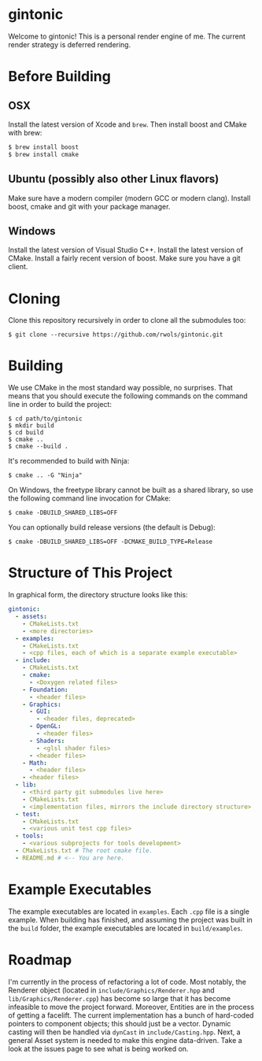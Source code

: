 # gintonic

Welcome to gintonic! This is a personal render engine of me. The current render
strategy is deferred rendering.

# Before Building

## OSX

Install the latest version of Xcode and `brew`. Then install boost and CMake 
with brew:
```bash
$ brew install boost
$ brew install cmake
```

## Ubuntu (possibly also other Linux flavors)

Make sure have a modern compiler (modern GCC or modern clang). Install boost,
cmake and git with your package manager.

## Windows

Install the latest version of Visual Studio C++. Install the latest version
of CMake. Install a fairly recent version of boost. Make sure you have a git
client.

# Cloning

Clone this repository recursively in order to clone all the submodules too:

    $ git clone --recursive https://github.com/rwols/gintonic.git

# Building

We use CMake in the most standard way possible, no surprises. That means that
you should execute the following commands on the command line in order to build
the project:

    $ cd path/to/gintonic
    $ mkdir build
    $ cd build
    $ cmake ..
    $ cmake --build .

It's recommended to build with Ninja:

    $ cmake .. -G "Ninja"

On Windows, the freetype library cannot be built as a shared library, so use
the following command line invocation for CMake:

    $ cmake -DBUILD_SHARED_LIBS=OFF

You can optionally build release versions (the default is Debug):

    $ cmake -DBUILD_SHARED_LIBS=OFF -DCMAKE_BUILD_TYPE=Release

# Structure of This Project

In graphical form, the directory structure looks like this:

```yaml
gintonic:
  - assets:
    - CMakeLists.txt
    - <more directories>
  - examples:
    - CMakeLists.txt
    - <cpp files, each of which is a separate example executable>
  - include:
    - CMakeLists.txt
    - cmake:
      - <Doxygen related files>
    - Foundation:
      - <header files>
    - Graphics:
      - GUI:
        - <header files, deprecated>
      - OpenGL:
        - <header files>
      - Shaders:
        - <glsl shader files>
      - <header files>
    - Math:
      - <header files>
    - <header files>
  - lib:
    - <third party git submodules live here>
    - CMakeLists.txt
    - <implementation files, mirrors the include directory structure>
  - test:
    - CMakeLists.txt
    - <various unit test cpp files>
  - tools:
    - <various subprojects for tools development>
  - CMakeLists.txt # The root cmake file.
  - README.md # <-- You are here.
```

# Example Executables

The example executables are located in `examples`. Each `.cpp` file is a single
example. When building has finished, and assuming the project was built in the
`build` folder, the example executables are located in `build/examples`.

# Roadmap

I'm currently in the process of refactoring a lot of code. Most notably, the
Renderer object (located in `include/Graphics/Renderer.hpp` and
`lib/Graphics/Renderer.cpp`) has become so large that it has become infeasible
to move the project forward. Moreover, Entities are in the process of getting a
facelift. The current implementation has a bunch of hard-coded pointers to
component objects; this should just be a vector. Dynamic casting will then be
handled via `dynCast` in `include/Casting.hpp`. Next, a general Asset system is
needed to make this engine data-driven. Take a look at the issues page to see
what is being worked on.

<!-- 
This is where assets live.

- Refactor Material to NOT derive from Asset.
- Refactor ShaderProgram to derive from Asset.
- Refactor Mesh to derive from Asset.
- Refactor Light to derive from Asset.
- Refactor Boost.Filesystem away (and use a fileystem library on github).
- Refactor Boost.Serialization away (use cereal instead).
- Think about embedding Python or ChaiScript. Which one? Both? Others?
- Create a Transform class, derived from Component.
- Get ImGui to work nicely with the Renderer.
- Refactor the Renderer god-class.
- Supply a "main loop" from the library?
- Implement an #include statement for GLSL.
- Normalize #include paths in all headers.
- Write a "shader editor". -->

<!-- \f$\newcommand{\AffMat}{\mathop{\rm AffMat}\nolimits}\f$
\f$\newcommand{\GL}{\mathop{\rm GL}\nolimits}\f$
\f$\newcommand{\Mat}{\mathop{\rm Mat}\nolimits}\f$
\f$\newcommand{\intercal}{T}\f$
\f$\newcommand{\SO}{\mathop{\rm SO}\nolimits}\f$
\f$\newcommand{\OrthogonalGroup}{\mathop{\rm O}\nolimits}\f$

# <a name="introduction"></a>Introduction

Gintonic is the name of an engine framework written in C++ using OpenGL.
The project is ongoing.

# <a name="dependencies"></a>Dependencies

Gintonic depends on the following software:

* CMake, For building
* Boost libraries, Cross-platform filesystem, serialization, iostreams, etc.
* Freetype, For rendering fonts
* libjpeg, If on OSX/Linux, for texture loading
* libpng, If on OSX/Linux, for texture loading
* SDL2, For a cross-platform windowing system
* FBX SDK, For importing meshes, materials, light, etc.

## <a name="installing-windows-dependencies"></a>Installing Windows Dependencies

You do not have to install libjpeg and libpng. Loading images into memory can 
be done with the WIC API of Windows. There is no universal way to install
dependencies on Windows, so it can be a bit of a pain to do this. CMake has an
installer, so no problem there. I recommend downloading the precompiled 
binaries of SDL2. The website of the Freetype project has some links to
websites which provide precompiled binaries. I suggest making a separate
folder for each dependency in your top-level directory. For instance,
C:\\Freetype, C:\\SDL2, and so forth. The FBX SDK has an installer, so that's
nice too. The FBX SDK will be installed in %programfiles%\\Autodesk\\FBX. Once
the dependencies are installed, you need to setup some environment variables.
The top-level CMakeLists.txt file expects the following environment variables
to be defined.

* BOOST_ROOT: Location of Boost (e.g. C:\\Boost)
* SDL2: Location of the SDL2 directory (e.g. C:\\SDL2)
* FREETYPE_DIR: Location of the Freetype library (e.g. C:\\Freetype)

In addition, if for some reason CMake cannot find the FBX SDK, you can set an
environment variable called FBX_ROOT to point to the root FBX folder.

## <a name="installing-osx-dependencies"></a>Installing OSX Dependencies

The best way to install the dependencies is via Homebrew. Go to http://brew.sh
and read the instructions on how to install Homebrew. Once installed, you can
type

	brew install cmake boost freetype libjpeg libpng sdl2

In a terminal to install all the dependencies except for the FBX SDK. The FBX
SDK needs to be installed manually (with an install wizard). As of this
writing, the most recent FBX SDK is version 2016.1. This can be downloaded
from

http://download.autodesk.com/us/fbx/20161/fbx20161_fbxsdk_clang_mac.pkg.tgz

You may need to edit some variables in the top-level CMakeLists.txt file
of the Gintonic project to get everything to work.

## <a name="installing-linux-dependencies"></a>Installing Linux Dependencies

In the top-level directory there's a file called `bootstrap-linux.sh`.
Run that file to install all dependencies.

# <a name="the-structure-of-the-engine"></a>The Structure of the Engine

My suggestion is to explore the code in the examples directory to get a feel
for how the various classes interact with eachother. Basically, there's a huge
singleton class in renderer.hpp that takes care of rendering. There are
vectors, matrices and quaternion classes in math.hpp.

Rendering geometry is done with the mesh class in mesh.hpp. However if you 
need simple geometric shapes you could look into basic_shapes.hpp. When 
rendering a mesh, you need to bind a material so that the correct shader gets
activated. This interplay is in the files materials.hpp and shaders.hpp. Every
class in shaders.hpp derives from the gintonic::opengl::shader class and adds
some extra methods that correspond to uniform variables in the corresponding
shader with the same name (as the class). Each material in materials.hpp
(again with the same naming scheme) then references its corresponding shader
class and sets up the uniform variables in the shader given its own data
members. Each new shader class needs to be known to the giant singleton class
in renderer.hpp (called gintonic::renderer). Currently, I just give it a new
static method that fetches the new shader class (and add a new static pointer
to the new class). This works for now, but could probably benefit from a more
generic approach.

I wrote the classes in math.hpp a very long time ago. I believe they could use
a rewrite using SSE intrinsics. The vector and matrix class being templated
is pointless.

The classes in lights.hpp represent a light in space. Currently, I have
implemented a directional light and a point light. Just as with materials,
each light has a corresponding shader class and a corresponding shader.

# <a name="the-math-in-gintonic"></a>The Math in Gintonic

We work over the field \f$\mathbb{R}\f$. The set \f$\mathbb{P}^n\f$ denotes \f$n\f$-dimensional projective space. The set \f$\mathbb{R}^n\f$ denotes the usual \f$n\f$-dimensional vector space. The set \f$\mathbb{A}^n\f$ denotes \f$n\f$-dimensional affine space. The vector dot product is denoted by \f$a \cdot b := \sum_{i=1}^n a_i b_i\f$ and in the three dimensional case the vector cross product is denoted by \f$a \times b\f$.

All types in `gintonic` live in the namespace `gintonic`. The code examples omit this namespace for brevity. Just assume we have

~~~~~~~~~~~~~~~{.cpp}
#include "gintonic.hpp"
using namespace gintonic;
~~~~~~~~~~~~~~~

at the top of every file.

# <a name="vector-spaces-and-projective-spaces"></a>Vector Spaces and Projective Spaces

**Definition**. For any two vectors \f$a,b \in \mathbb{R}^n\f$, the angle \f$\theta\f$ between \f$a\f$ and \f$b\f$ is defined by the equation \f$a \cdot b = |a| \cdot |b| \cdot \cos \theta\f$

Note in particular that if \f$a\f$ and \f$b\f$ are of unit length, then \f$a \cdot b = \cos \theta\f$. Thus to find the angle between arbitrary vectors in `gintonic` you can do

~~~~~~~~~~~~~~~{.cpp}
vec3f a = ...
vec3f b = ...
float angle = std::acos(dot(a,b) / (a.length() * b.length());
~~~~~~~~~~~~~~~

Taking the inverse cosine `std::acos` is quite slow (relatively speaking), so try to avoid it. In fact, usually you only really need the \f$\cos \theta\f$ term, and in the case of vectors of unit length that is then equal to `dot(a,b)`, which is really fast.

**Lemma**. Let \f$a,b \in \mathbb{R}^n\f$, with \f$b \neq 0\f$. The orthogonal projection of \f$a\f$ onto \f$b\f$ is given by \f$\frac{a\cdot b}{b \cdot b}b\f$.

*Proof*. If \f$a\f$ is orthogonally projected onto \f$b\f$, then that projected vector must be a multiple of \f$b\f$, i.e. it is of the form \f$\lambda b\f$ for some \f$\lambda \in \mathbb{R}\f$. Then the vector \f$a - \lambda b\f$ is orthogonal to \f$b\f$. That is, we have \f$(a - \lambda b) \cdot b = 0\f$. Solving for \f$\lambda\f$ gives the result. ∎

We denote the projection of \f$a\f$ onto \f$b\f$ by \f$a_{\|}\f$. It should be clear from the context onto which vector we project. We denote by \f$a_{\perp}\f$ the vector \f$a - a_{\|}\f$. We call \f$a_{\perp}\f$ the *rejection*. We say that we *reject* \f$a\f$ off \f$b\f$. From the above proof we see that \f$a_{\|} \cdot a_{\perp} = 0\f$ and \f$a = a_{\|} + a_{\perp}\f$. Note also in particular that if \f$a\f$ and \f$b\f$ are orthogonal, then \f$a_{\|} = 0\f$ and \f$a_{\perp} = a\f$.

`gintonic` has support for vector projections and rejections. The vector \f$b\f$, where \f$a\f$ will be projected on and rejected off, must be of unit length. The functions do not check if this is the case so you must do so yourself. Here's a code sample. Note that in the sample the vector \f$b\f$ is of unit length, so we do not have to normalize it.

~~~~~~~~~~~~~~~{.cpp}
vec3f a(1.0f, 2.0f, 3.0f);
vec3f b(0.0f, 1.0f, 0.0f); // The Y-axis.
vec3f c = project(a,b); // Will be {0,2,0}
vec3f d = reject(a,b); // Will be {1,0,3}
~~~~~~~~~~~~~~~

**Definition**. An element \f$P = (P_x : P_y : P_z : P_w) \in \mathbb{P}^3\f$ is called a *point* if \f$P_w \neq 0\f$. It is called a *direction* if \f$P_w = 0\f$.

This definition makes \f$\mathbb{P}^3\f$ into a disjoint union of its set of points and its set of directions.

**Definition**. Given two distinct points \f$P,Q \in \mathbb{P}^3\f$, the *direction from* \f$P\f$ *to* \f$Q\f$} is given by
\f[ \left( \frac{Q_x}{Q_w} - \frac{P_x}{P_w} :  \frac{Q_y}{Q_w} - \frac{P_y}{P_w} :  \frac{Q_z}{Q_w} - \frac{P_z}{P_w} : 0 \right). \f]
The notation is \f$Q-P\f$.

So this defines a map \f$\{P : P_w \neq 0\}^2 \to \{P : P_w = 0\}\f$ given by \f$(P,Q) \mapsto Q-P\f$. I do not know what properties this map has.

To be formal, in Gintonic we work in three-dimensional projective space \f$\mathbb{P}^3\f$. This is because OpenGL works in three-dimensional projective space. However, in practise points have their fourth coordinate set to \f$1\f$ and directions have their fourth coordinate set to \f$0\f$.

**Definition**. If \f$A\f$ is any invertible matrix, we call \f$A\f$ *orientation-preserving* if \f$\det A > 0\f$. We call \f$A\f$ *orientation-reversing* if \f$\det A < 0\f$.

We call the standard unit basis \f$ \{e_1, e_2, e_3\} \f$ of \f$\mathbb{R}^3\f$ right-handed. Any base change matrix with a negative determinant changes this right-handed orientation into a left-handed orientation.

# <a name="affine-transformations"></a>Affine Transformations

## <a name="affine-matrices">Affine Matrices

**Definition**. An *affine matrix* \f$A\f$ is a \f$4 \times 4\f$ matrix of the form
\f[ A = \begin{bmatrix}
	R_{11} & R_{12} & R_{13} & t_{x} \\
	R_{21} & R_{22} & R_{23} & t_{y} \\
	R_{31} & R_{32} & R_{33} & t_{z} \\
	0      &      0 &      0 & 1 \end{bmatrix} = \begin{bmatrix} R & t \\ 0 & 1 \end{bmatrix}, \f]
where \f$R\f$ is an invertible \f$3 \times 3\f$ matrix and \f$t \in \mathbb{R}^3\f$. We denote the set of affine matrices by \f$\AffMat_3\f$.

Note that \f$\AffMat_3 \subset \Mat_4\f$. There's a natural inclusion
\f[ \GL_3 \to \AffMat_3 , \qquad R \mapsto \begin{bmatrix} R & 0 \\ 0 & 1 \end{bmatrix}. \f]

**Lemma.** For a given affine matrix \f$A = \begin{bmatrix} R & t \\ 0 & 1 \end{bmatrix}\f$, the inverse \f$A^{-1}\f$ is given by
\f[ A^{-1} = \begin{bmatrix} R^{-1} & -R^{-1}t \\ 0 & 1 \end{bmatrix} \f]

*Proof.* Straightforward computation. ∎

**Lemma.** The product of two affine matrices is an affine matrix. The identity matrix is an affine matrix. Every affine matrix has an inverse. So \f$\AffMat_3\f$ is a non-abelian group under multiplication.

*Proof.* Straightforward computation. ∎

This also shows that
\f[ \GL_3 \subset \AffMat_3 \subset \GL_4 \subset \Mat_4 \f]
and note that all inclusions are strict. So affine matrices live between invertible \f$3 \times 3\f$ matrices and invertible \f$4 \times 4\f$ matrices. Affine matrices act on \f$\mathbb{P}^3\f$, as follows. For a given \f$P \in \mathbb{P}^3\f$ and \f$A \in \AffMat_3\f$ we simply have

\f[ \begin{align*}
A \cdot P &= \begin{bmatrix}
	R_{11} & R_{12} & R_{13} & t_{x} \\
	R_{21} & R_{22} & R_{23} & t_{y} \\
	R_{31} & R_{32} & R_{33} & t_{z} \\
	0      &      0 &      0 & 1 \end{bmatrix} \cdot \begin{bmatrix} P_x \\ P_y \\ P_z \\ P_w \end{bmatrix} \\
	&= \begin{bmatrix}
	R_{11} P_x + R_{12} P_y + R_{13} P_z + t_x P_w \\
	R_{21} P_x + R_{22} P_y + R_{23} P_z + t_x P_w \\
	R_{31} P_x + R_{32} P_y + R_{33} P_z + t_x P_w \\
	P_w
	\end{bmatrix} \in \mathbb{P}^3.
\end{align*} \f]

If \f$P\f$ is a point, we can set \f$P_w = 1\f$ and see that \f$A \cdot P\f$ first applies the matrix \f$R\f$ to \f$(P_x, P_y, P_z)\f$ and then adds a translation \f$t\f$ at the end. If \f$P\f$ is a direction, we see that the translation \f$t\f$ has no effect at all. Furthermore observe that points get mapped to points and directions get mapped to directions.

## <a name="scalings"></a>Scalings

We need to be able to move objects around in \f$\mathbb{P}^3\f$. Do to that, we can use affine matrices. There are three types of affine matrices prevalent in Gintonic. They are scale matrices, translation matrices and rotation matrices.

For a given vector \f$s = (s_x,s_y,s_z)\f$ with \f$s_x,s_y,s_z \neq 0\f$, an afine scaling matrix is a matrix of the form
\f[ \begin{bmatrix} s_x & 0 & 0 & 0 \\ 0 & s_y & 0 & 0 \\ 0 & 0 & s_z & 0 \\ 0 & 0 & 0 & 1 \end{bmatrix}. \f]
Points and directions simply get scaled by this matrix. There's not much else to say. `gintonic` has support for constructing an affine matrix with a given scaling. This is accomplished as follows.

	float sx = 1.0f;
	float sy = 2.0f;
	float sz = 0.5f;
	mat4f scalematrix(sx, sy, sz);

Note that you don't supply the scaling as a `vec3f`.

## <a name="translations"></a>Translations

For a given vector \f$t = (t_x, t_y, t_z)\f$, an affine translation matrix is a matrix of the form
\f[ \begin{bmatrix} 1 & 0 & 0 & t_x \\ 0 & 1 & 0 & t_y \\ 0 & 0 & 1 & t_z \\ 0 & 0 & 0 & 1 \end{bmatrix}. \f]
For a point \f$P = (P_x : P_y : P_z : 1) \in \mathbb{P}^3\f$, we see that application of this matrix to \f$P\f$ gives \f$(P_x + t_x : P_y + t_y : P_z + t_z : 1)\f$. For a direction \f$D = (D_x : D_y : D_z : 0) \in \mathbb{P}^3\f$, we see that application of this matrix to \f$D\f$ gives us \f$D\f$ again.

Care must be taken when multiplying scaling and translation matrices. For example,
\f[ \begin{bmatrix} s_x & 0 & 0 & 0 \\ 0 & s_y & 0 & 0 \\ 0 & 0 & s_z & 0 \\ 0 & 0 & 0 & 1 \end{bmatrix} \cdot \begin{bmatrix} 1 & 0 & 0 & t_x \\ 0 & 1 & 0 & t_y \\ 0 & 0 & 1 & t_z \\ 0 & 0 & 0 & 1 \end{bmatrix} = \begin{bmatrix} s_x & 0 & 0 & s_xt_x \\ 0 & s_y & 0 & s_yt_y \\ 0 & 0 & s_z & s_zt_z \\ 0 & 0 & 0 & 1 \end{bmatrix}, \f]
\f[ \begin{bmatrix} 1 & 0 & 0 & t_x \\ 0 & 1 & 0 & t_y \\ 0 & 0 & 1 & t_z \\ 0 & 0 & 0 & 1 \end{bmatrix} \cdot \begin{bmatrix} s_x & 0 & 0 & 0 \\ 0 & s_y & 0 & 0 \\ 0 & 0 & s_z & 0 \\ 0 & 0 & 0 & 1 \end{bmatrix} = \begin{bmatrix} s_x & 0 & 0 & t_x \\ 0 & s_y & 0 & t_y \\ 0 & 0 & s_z & t_z \\ 0 & 0 & 0 & 1 \end{bmatrix}. \f]
The general rule of thumb is to *first apply your scaling, then apply your translation}. Otherwise your intended translation gets scaled along with the scaling.

`gintonic` has support for constructing a matrix with a given translation. This is accomplished as follows.

~~~~~~~~~~~~~~~{.cpp}
vec3f translation(20.0f, 1000.0f, -10.0f);
mat4f transmatrix(translation);
~~~~~~~~~~~~~~~

Note that, in constrast with the construction of a scaling matrix, you need to supply the translation as a `vec3f`.

## <a name="rotations"></a>Rotations

We will now discuss rotation matrices. This is a big topic.

**Definition**. An orthogonal matrix is a matrix \f$Q\f$ such that \f$Q^\intercal Q = Q Q^\intercal = I\f$. The subgroup of all orthogonal matrices is denoted by \f$\OrthogonalGroup_n \subset \GL_n\f$.

Note that \f$Q^{-1} = Q^\intercal\f$.

**Definition**. A rotation matrix is an element of the kernel of the homomorphism \f$\det : \OrthogonalGroup_n \to \mathbb{R}^*\f$. The kernel is denoted by \f$\SO_n\f$.

Sometimes, matrices for which \f$R^\intercal = R^{-1}\f$ but such that \f$\det R = -1\f$ are called impure rotations. In our case, we only really care about the case \f$n=3\f$. Let us define three fundamental rotation matrices.

**Definition**. Let \f$\alpha \in \mathbb{R}\f$. The counterclockwise rotation of \f$\alpha\f$ radians around the \f$x\f$-axis is given by the matrix
\f[ R_x(\alpha) := \begin{bmatrix} 1 & 0 & 0 \\ 0 & \cos \alpha & -\sin \alpha \\ 0 & \sin \alpha & \cos \alpha \end{bmatrix}. \f]
The counterclockwise rotation of \f$\alpha\f$ radians around the \f$y\f$-axis is given by the matrix
\f[ R_y(\alpha) := \begin{bmatrix} \cos \alpha & 0 & -\sin \alpha \\ 0 & 1 & 0 \\ \sin \alpha & 0 & \cos \alpha \end{bmatrix}. \f]
The counterclockwise rotation of \f$\alpha\f$ radians around the \f$z\f$-axis is given by the matrix
\f[ R_y(\alpha) := \begin{bmatrix} \cos \alpha & -\sin \alpha & 0 \\ \sin \alpha & \cos \alpha & 0 \\ 0 & 0 & 1 \end{bmatrix}. \f]

**Lemma.** For any \f$\alpha \in \mathbb{R}\f$ we have \f$R_x(\alpha), R_y(\alpha), R_z(\alpha) \in \SO_3\f$.

*Proof.* Use that \f$\sin^2 \alpha + \cos^2 \alpha = 1\f$, and that \f$\cos(\alpha) = \cos(-\alpha)\f$, and \f$\sin(-\alpha) = -\sin(\alpha)\f$. ∎

Rotations in \f$3\f$-dimensional space have a peculiar property that is not seen in \f$2\f$ dimensions. This was first observed by Euler in 1776.

**Theorem A.** If \f$R \in \SO_3\f$, then \f$R\f$ has an eigenvalue of \f$1\f$.

Before we begin the proof, let us consider what this means and why this is special. If \f$R\f$ has an eigenvalue of \f$1\f$ then that means that there exists a non-zero vector \f$v\f$ such that \f$Rv = v\f$. So this vector is unaffected by the rotation \f$R\f$. Such a vector is what we call the *axis of rotation}. The theorem ensures us that every rotation has such an axis of rotation. In contrast, in \f$2\f$-dimensional space every rotation matrix is of the form
\f[ \begin{bmatrix} \cos \alpha & -\sin \alpha \\ \sin \alpha & \cos \alpha \end{bmatrix} \f]
and it is straightforward to see that the eigenvalues are \f$e^{\pm i\alpha} \in \mathbb{C}\f$ for \f$\alpha \in [0, 2 \pi)\f$, so not even real. We see that our standard rotations \f$R_x(\alpha), R_y(\alpha), R_z(\alpha)\f$ indeed have an eigenvalue of \f$1\f$.

*Proof of Theorem A.* The eigenvalues \f$\{\lambda\}\f$ of \f$R\f$ are defined by the equation \f$\det(R - \lambda I) = 0\f$. So it suffices to show that \f$\det(R-I) = 0\f$. Since \f$\det\f$ is a homomorphism we see that \f$\det(-R) = -\det(R)\f$ and \f$\det(R^{-1}) = 1/\det(R) = 1\f$. Furthermore recall that \f$\det(M^\intercal) = \det(M)\f$ for any matrix \f$M\f$. We find
\f[ \det(R-I) = \det\left((R-I)^\intercal\right) = \det \left(R^\intercal - I\right). \f]
Now we use that \f$R\f$ is a rotation, i.e. \f$R^\intercal = R^{-1}\f$. So,
\f[ \det \left(R^\intercal - I\right) = \det \left( R^{-1} - R^{-1}R \right) = \det \left( R^{-1} \right) \det \left(I-R\right) = -\det(R-I). \f]
Hence \f$\det(R-I) = -\det(R-I)\f$, so \f$\det(R-I) = 0\f$. ∎

## <a name="the-angle-axis-rotation"></a>The Axis-Angle Rotation

Now given a non-zero vector \f$u\f$, can we find a rotation matrix \f$R \in \SO_3\f$ that has this vector \f$u\f$ as the axis of rotation? If \f$u\f$ is not of unit length, then dividing \f$u\f$ by its length will not change the resulting rotation matrix \f$R\f$. So we assume that \f$u\f$ is of unit length. Choose an angle \f$\theta\f$ and suppose we want to rotate the vector \f$a\f$ around the axis \f$u\f$ counterclockwise by \f$\theta\f$ radians. Recall that we can project \f$a\f$ onto \f$u\f$ to get a vector \f$a_{\|}\f$. Furthermore we can reject \f$a\f$ off \f$u\f$ to get \f$a_{\perp}\f$. Hence \f$a = a_{\|} + a_{\perp}\f$ and \f$a_{\|} \cdot a_{\perp} = 0\f$. Let \f$w := u \times a\f$. Observe that
\f[ w = u \times a = u \times \left(a_{\|} + a_{\perp}\right) = u \times a_{\|} + u \times a_{\perp} = u \times a_{\perp}. \f]
The last equality is because \f$a_{\|}\f$ is a multiple of \f$u\f$. The key insight is that right now, \f$w\f$ can be seen as \f$a_{\perp}\f$ rotated around \f$u\f$ by \f$90\f$ degrees. In the plane defined by \f$u\f$ as normal vector (which contains \f$a_{\perp}\f$), we can rotate \f$a_{\perp}\f$ by \f$\theta\f$ radians by the equation \f$a_{\perp} \cos \theta + w \sin \theta\f$. Denote by \f$b\f$ the rotated vector \f$a\f$ around the axis \f$u\f$ by \f$\theta\f$ radians. Project and reject \f$b\f$ onto \f$u\f$, i.e. let \f$b = b_{\|} + b_{\perp}\f$. Observe that \f$b_{\perp} = a_{\perp} \cos \theta + w \sin \theta\f$. Since \f$b_{\|}\f$ is a multiple of \f$u\f$, it is unaffected by the rotation. Hence \f$b_{\|} = a_{\|}\f$. Hence we find
\f[ b = a_{\|} + a_{\perp} \cos \theta + (u \times a_{\perp}) \sin \theta. \f]
Substitution of the formulas for \f$a_{\|}\f$ and \f$a_{\perp}\f$ gives
\f[ b = a \cos \theta + (u \times a) \sin \theta + u \cdot (u \cdot a) \cdot (1- \cos \theta). \f]
If \f$u = (u_1,u_2,u_3)\f$, Define a matrix \f$U\f$ by
\f[ U := \begin{bmatrix} 0 & -u_3 & u_2 \\ u_3 & 0 & -u_1 \\ -u_2 & u_1 & 0 \end{bmatrix}. \f]
One can show that \f$Uv = u \times v\f$ for any \f$v \in \mathbb{R}^3\f$. That is, \f$U\f$ is the matrix representation of the linear map \f$u \times \cdot : \mathbb{R}^3 \to \mathbb{R}^3\f$. The last equation for \f$b\f$ then becomes
\f[ \begin{align*} 
b &= a \cos \theta + Ua \sin \theta + u \cdot (u \cdot a) \cdot (1- \cos \theta) \\
&= a - a + a\cos \theta + Ua \sin \theta + u \cdot (u \cdot a) \cdot (1- \cos \theta) \\
&= a - a(1 - \cos \theta) + Ua \sin \theta + u \cdot (u \cdot a) \cdot (1- \cos \theta) \\
&= a  + Ua \sin \theta +\left(u(u \cdot a) - a\right) (1- \cos \theta).
\end{align*} \f]
Recall the vector triple product:
\f[ x \times (y \times z) = y(x \cdot z) - z(x \cdot y), \qquad x,y,z \in \mathbb{R}^3. \f]
Setting \f$x=y=u\f$ and \f$z=a\f$, we get \f$u \times (u \times a) = u(u \cdot a) - a(u \cdot u)\f$. Since \f$u\f$ is of unit length, \f$u \cdot u = 1\f$. Hence \f$u \times (u \times a) = u(u\cdot a) - a\f$, or in other words \f$U^2 a = u(u\cdot a) - a\f$. Substitution into the last equation gives us
\f[ b = a + Ua \sin \theta + U^2 a (1- \cos \theta). \f]
Hence,
\f[ b = R \cdot a, \qquad R = I + U \sin \theta + U^2 (1-\cos \theta). \f]
It can be shown that \f$R\f$ is indeed a rotation matrix, i.e. that \f$R^\intercal = R^{-1}\f$ and \f$\det R = 1\f$.

The classes `gintonic`:mat3f` and `gintonic`:mat4f` have constructors that take a unit axis and an angle, and construct exactly the above matrix from this information. The supplied axis is not checked for unit length, you must do so yourself. Here's an example on how to initialize a matrix with a given axis and angle.

~~~~~~~~~~~~~~~{.cpp}
// Define the rotation axis.
// Don't forget to make it unit length!
vec3f axis = vec3f(1.0f, 2.0f, 3.0f).normalize();

// Define the rotation angle.
float angle = 3.1415f;

mat3f rot3(axis, angle);

mat4f rot4(axis, angle);
~~~~~~~~~~~~~~~

## <a name="the-look-at-rotation"></a>The ``Look At'' Rotation

In OpenGL by default, the \f$x\f$-axis is to the right, the \f$y\f$-axis goes up, and the \f$z\f$-axis comes towards you. That means that by default, the viewer looks down the negative \f$z\f$-axis. By convention, we say that \f$[0,0,-1]\f$ is the default *forward direction}.

It is extremely benificial to have another sort of rotation constructor for matrices. We answer the following question: Given two points \f$e,s \in \mathbb{R}^3\f$ can we construct an affine matrix \f$A\f$ that is centered at \f$e\f$ and looks at \f$s\f$? The letter \f$e\f$ is for *eye* and the letter \f$s\f$ is for *subject*. By default the eye looks down the negative \f$z\f$-axis. The direction from \f$e\f$ to \f$s\f$ is given by \f$s-e\f$. Let \f$f := (s-e) / \|s-e\|\f$. Then \f$f\f$ is a unit length direction vector pointing from \f$e\f$ to \f$s\f$. We want a rotation matrix that rotates the default forward vector \f$[0,0,-1]\f$ to the vector \f$f\f$.

Now we run into a problem, since there is more than one rotation matrix that does the job. That is, once we have oriented the vector \f$[0,0,-1]\f$ to point to \f$f\f$, there's ambiguity on what is the ``up'' direction. For this reason we also require an up direction. Let us denote this vector by \f$u\f$. Usually, \f$u\f$ is taken to be \f$[0,1,0]\f$. We will assume that \f$u\f$ is of unit length. Then a vector orthogonal to both \f$f\f$ and \f$u\f$ is given by \f$r := f \times u\f$. Let \f$u' := r \times f\f$. Then the matrix
\f[ R = [r , u' , -f] \f]
is an orthogonal matrix, since \f$r\f$, \f$u'\f$ and \f$f\f$ are orthogonal to each other. If we apply the default forward vector \f$[0,0,-1]\f$ to \f$R\f$, we get \f$R \cdot [0,0,-1]^\intercal = f\f$, as desired. The default right vector \f$[1,0,0]\f$ gets mapped to \f$R \cdot [1,0,0]^\intercal = r\f$ and the default up vector \f$[0,1,0]\f$ gets mapped to \f$R \cdot [0,1,0]^\intercal = u'\f$.

*Remark.* The matrix \f$R\f$ is an impure rotation (\f$\det R = -1\f$). I do not know why we cannot use a pure rotation. It is probably because OpenGL chose \f$[0,0,-1]\f$ as the default forward vector instead of \f$[0,0,1]\f$.

The matrix \f$R\f$ transforms the standard basis \f$\{e_1, e_2, -e_3\}\f$ to the basis \f$\{r,u',f\}\f$. We want to go the other way: We need to orient our objects so that OpenGL can munch the vertices in its standard unit cube defined by \f$\{e_1, e_2, -e_3\}\f$. That matrix is simply given by \f$R^{-1}\f$. Since \f$R\f$ is orthogonal we have \f$R^{-1} = R^\intercal\f$.

Now let
\f[ A := \begin{bmatrix} R & -e \\ 0 & 1 \end{bmatrix} \in \AffMat_3. \f]
This matrix changes the basis \f$\{e_1, e_2, -e_3\}\f$ into the basis \f$\{r,u',f\}\f$ and adds a translation of \f$-e\f$. That is, if we are positioned at \f$e\f$ then we will be positioned at \f$0\f$ after applying this matrix (which is what we need for OpenGL). As before, we need the inverse of this affine matrix so that we transform the basis \f$\{r,u',f\}\f$ into the basis \f$\{e_1,e_2,-e_3\}\f$. So our final matrix is
\f[ \label{eq:lookatmatrix} A^{-1} = \begin{bmatrix} R^\intercal & -R^\intercal e \\ 0 & 1 \end{bmatrix} 
= \begin{bmatrix}
r_x & r_y & r_z & - r \cdot e \\
u'_x & u'_y & u'_z & - u' \cdot e \\
-f_x & -f_y & -f_z & f \cdot e \\
0 & 0 & 0 & 1
\end{bmatrix}. \f]
`gintonic` supplies a `mat4f` constructor that takes an eye position, a subject position and and up direction. It will construct exactly the matrix above. Here's a code sample.

~~~~~~~~~~~~~~~{.cpp}
vec3f eye_location(10.0f, 20.0f, -40.0f);
vec3f subject_location(4.0f, 3.0f, -5.0f);
vec3f up_dir(0.0f, 1.0f, 0.0f); // almost always the Y-axis.
mat4f lookat(eye_location, subject_location, up_dir);
~~~~~~~~~~~~~~~

There are some problems with this approach. Consider when \f$u\f$ is very close to \f$f\f$. For example, the user could supply the up direction as \f$[0,1,0]\f$, the eye location \f$e\f$ could be at \f$[0,0,0]\f$ and the object that we want to look at is located at \f$s = [0,100,0]\f$. Then \f$f = (s-e) / \|s-e\| = [0,1,0] = u\f$. Then \f$r = f \times u = u \times u = 0\f$. Then the algorithm continues with \f$u' = r \times f = 0 \times f = 0\f$. Thus the matrix will become
\f[ \begin{bmatrix}
0 & 0 & 0 & 0 \\
0 & 0 & 0 & 0 \\
0 & -1& 0 & e_y \\
0 & 0 & 0 & 1
\end{bmatrix} \not\in \AffMat_3. \f]
Therefore some care must be taken at singular points (i.e. when \f$\pm f = u\f$). The solution that solves this problem is to use quaternions.

## <a name="quaternions"></a>Quaternions

**Definition**. The set \f$\mathbb{H} := \{w + xi + yj + zk : w,x,y,z \in \mathbb{R}\}\f$ together with the algebraic relations \f$i^2 = j^2 = k^2 = ijk = -1\f$ is called the set of quaternions.

It can be shown that \f$ij = k\f$, \f$jk = i\f$, \f$ki = j\f$, \f$ji = -k\f$, \f$kj = -i\f$ and \f$ik = -j\f$. It can also be shown that \f$\mathbb{H}\f$ is a division ring. The multiplication of two quaternions is rather verbose, so we won't spell it out here. `gintonic` has support for quaternions:

~~~~~~~~~~~~~~~{.cpp}
quatf q(1.0f, 0.0f, 1.0f, 0.0f); // q = 1 + j
quatf r(1.0f, 1.0f, 0.0f, 1.0f); // r = 1 + i + k
quatf s = q * r;
~~~~~~~~~~~~~~~

**Definition**. If \f$q = w+xi+yj+zk \in \mathbb{H}\f$, then the *conjugate* of \f$q\f$ is defined as \f$\overline{q} := w - xi -yj - zk\f$.


**Definition**. If \f$q = w+xi+yj+zk \in \mathbb{H}\f$, we define the *norm* of \f$q\f$ as \f$|q| := \sqrt{q \cdot \overline{q}}\f$.

It can be shown that \f$|\cdot|\f$ is indeed a norm.

**Definition**. We define the set of unit quaternions as \f$\mathbb{V} := \{q \in \mathbb{H} : |q| = 1\}\f$.


**Lemma.** If \f$q \in \mathbb{V}\f$, then \f$q^{-1} = \overline{q}\f$.

*Proof.* Write \f$q = w + xi + yj + zk\f$. Then we have \f$\overline{q} \cdot q = q \cdot \overline{q} = w^2 + x^2 + y^2 + z^2 = |q|^2 = 1\f$. ∎

So what's the deal with these quaternions? Let us make them act on vectors. First, let us say that a quaternion which has a \f$w\f$-component of \f$0\f$ is called a *pure quaternion*. Denote this set by \f$\mathbb{H}_P\f$ (so, \f$\mathbb{H}_P = \mathbb{H} \setminus \mathbb{R} \cup \{0\}\f$). This set carries a structure of a vector space, but multiplication can fall out of \f$\mathbb{H}_P\f$, since \f$i^2 = -1 \not\in \mathbb{H}_P\f$ for instance. Define a map
\f[ Q: \mathbb{R}^3 \to \mathbb{H}_P, \qquad \begin{bmatrix} x \\ y \\ z \end{bmatrix} \mapsto xi + yj + zk. \f]
This map is a vector space isomorphism with inverse given by \f$xi +yj + zk \mapsto [x,y,z]^\intercal\f$. Once could call it the "quaternification" of a vector, or the "vectorization" of a pure quaternion for the inverse.

**Theorem.** Let \f$q \in \mathbb{H}\f$ and let \f$v \in \mathbb{H}_P\f$. Then \f$q \cdot v \cdot q^{-1} \in \mathbb{H}_P\f$.

*Proof.* First, just as with complex numbers note that \f$q^{-1} = \overline{q} / |q|^2\f$. Multiplication by real numbers is closed under \f$\mathbb{H}_P\f$, so we may assume without loss of generality that \f$q \in \mathbb{V}\f$, and hence \f$q^{-1} = \overline{q}\f$. Writing out the multiplication is left as an exercise :-). ∎

The theorem together with our vector space isomorphism shows that we have an action
\f[\phi : \mathbb{V} \times \mathbb{R}^3 \to \mathbb{R}^3, \qquad (q,v) \mapsto Q^{-1} \left( q \cdot Q(v) \cdot \overline{q} \right). \f]
In fact, quaternions ``are'' rotations.

**Theorem.** For any \f$q \in \mathbb{V}\f$, we have \f$\phi(q, \cdot) \in \SO_3\f$.

*Proof.* Let \f$q \in \mathbb{V}\f$ and write \f$R := \phi(q, \cdot)\f$. First we show that \f$R\f$ is actually a linear map. Let \f$a,b \in \mathbb{R}^3\f$, \f$\lambda \in \mathbb{R}\f$. We have
\f[ R(a+b) = \phi(q,a+b) = Q^{-1} \left( q \cdot Q(a+b) \cdot \overline{q} \right) \f] \f[= Q^{-1}\left( q Q(a) \overline{q} \right) + Q^{-1} \left( q Q(b) \overline{q} \right) = Ra + Rb. \f]
Similarly, \f$R(\lambda a) = \lambda Ra\f$. Consider the standard basis \f$\{e_1,e_2,e_3\} \subset \mathbb{R}^3\f$. Write \f$q = w+xi+yj+zk\f$. We have
\f[ \begin{align*}
Re_1 &= Q^{-1} \left( q \cdot i \cdot \overline{q} \right) \\
&= Q^{-1} \left( \left(w+xi+yj+zk\right) \cdot i \cdot \left( w -xi-yj -zk \right) \right) \\
&= Q^{-1} \left( \left(w+xi+yj+zk\right) \cdot \left(x + wi +zj -yk\right) \right) \\
&= Q^{-1} \left(0 + i\left(w^2+x^2-y^2-z^2\right) + 2j\left(xy + zw\right) +2k\left(xz -yw\right)\right) \\
&= \begin{bmatrix} w^2+x^2-y^2-z^2 \\ 2xy +2zw \\ 2zx - 2yw \end{bmatrix} = \begin{bmatrix} |q|^2 -2y^2-2z^2 \\ 2xy +2zw \\ 2zx - 2yw \end{bmatrix} = \begin{bmatrix} 1-2y^2-2z^2 \\ 2xy +2zw \\ 2zx - 2yw \end{bmatrix}
\end{align*} \f]
In a similar manner, we can compute \f$R e_2\f$ and \f$R e_3\f$ too. Thus, the matrix represenation of \f$R\f$ with respect to the standard basis is given by
\f[ R = \begin{bmatrix}
1 - 2y^2 -2z^2 & 2xy - 2zw & 2xz + 2yw \\
2xy + 2zw & 1 - 2x^2 -2z^2 & 2yz -2xw \\
2xz -2yw & 2yz + 2xw & 1-2x^2 -2y^2
\end{bmatrix}. \f]
One can then readily verify that \f$RR^\intercal = R^\intercal R = I\f$, and that \f$\det R = 1\f$. ∎

`gintonic` can convert a quaternion into an affine matrix, because `mat4f` has a constructor that takes a `quatf` that builds exactly the matrix constructed in the above theorem. The quaternion is expected to be of unit length. This is not checked by the matrix constructor, so you have to do so yourself. Here's a code example.

~~~~~~~~~~~~~~~{.cpp}
quatf q(1.0f, 2.0f, 3.0f, 4.0f);
q.normalize(); // Make q of unit length.
mat4f rot(q); // Creates a rotation matrix.
~~~~~~~~~~~~~~~

Just as with regular rotation matrices, we will answer the question: given a unit axis \f$u\f$ and a rotation angle \f$\theta\f$, what is the corresponding quaternion? It turns out that the remarkably elegant

\f[ q := \cos\left( \frac{\theta}{2} \right) + u\sin \left( \frac{\theta}{2} \right) \f]
does the job, where \f$u\f$ is now viewed as \f$u = u_xi + u_yj + u_zk\f$. One can verify that the matrix represenation corresponding to \f$q\f$ is given by
\f[ I + U\sin\theta + U^2 (1-\cos \theta),\f]
the same result we found when we searched for a matrix that rotates by \f$\theta\f$ radians around a unit vector \f$u\f$.

`gintonic` can construct a `quatf` given a unit axis and angle of rotation. Here's a code example.

~~~~~~~~~~~~~~~{.cpp}
vec3f axis(1.0f, 2.0f, 3.0f);
axis.normalize();
float angle = deg2rad(40.0f);
quatf q = quatf::axis_angle(axis, angle);
~~~~~~~~~~~~~~~

*Remark.* There's not yet a ``look at'' constructor for `quatf`. I have a tremendous amount of trouble doing this, and I'm not sure why. Singularities galore.

## <a name="putting-it-all-together"></a>Putting It All Together

So, we have scaling, translation and rotation matrices. Let \f$S\f$ be a scaling matrix, let \f$T\f$ be a translation matrix and let \f$R\f$ be a rotation matrix (all \f$4 \times 4\f$ matrices). The way you want to apply your matrices is then \f$T \cdot R \cdot S\f$. In other words, for a point \f$P \in \mathbb{P}^3\f$ you first scale it, then you rotate it, and then you translate it. Again, for directions \f$D \in \mathbb{P}^3\f$, the translation matrix \f$T\f$ has no effect.

Projections
===========

So far we described \f$\AffMat_3\f$. These transformations change points and directions. OpenGL does not care about these transformations. The way OpenGL renders is it takes all the supplied triangles located inside the unit cube \f$[-1,1]^3 \subseteq \mathbb{R}^3\f$ and renders these triangles. When you apply the usual affine scaling, rotation and translation matrices \f$T \cdot R \cdot S\f$, you will experience a very distorted image. There's a fourth final matrix \f$P\f$ required to get the desired ``natural'' looking effect. This is a big topic too but not very interesting per se (or maybe I just can't be bothered), so just know that
\f[ P := \begin{bmatrix} 
\frac{w/h}{\tan(\theta / 2)} & 0 & 0 & 0 \\
0 & w/h & 0 & 0 \\
0 & 0 & \frac{n+f}{n-f} & \frac{2nf}{n-f} \\
0 & 0 & -1 & 0  
 \end{bmatrix} \f]
does the job, where \f$w\f$ is the width of the viewport, \f$h\f$ is the height of the viewport, \f$\theta\f$ is the field of view (FOV), \f$n\f$ is the nearplane and \f$f\f$ is the farplane. Note that \f$P \not\in \AffMat_3\f$, but \f$P \in \GL_4\f$. This particualr matrix is called a *perspective} projection, since it makes objects that are far away smaller, and objects that are closer bigger. In other words, it transforms a frustum (a pyramid with the top chopped off) into a cube. The name ``projection'' matrix is kind of a misnomer, since \f$P^2 \neq P\f$, i.e. \f$P\f$ is not idempotent. In fact \f$P\f$ is invertible, since one can also transform a cube into a frustum.

TODO: Add stuff about perspective projections and orthographic projections.

Coordinate Systems
==================

In \f$\mathbb{R}^n\f$, we have the notion of a basis. In \f$\mathbb{P}^n\f$, we can define a coordinate system.
**Definition**. Choose a point \f$O = (O_1,\ldots,O_n) \in \mathbb{R}^n\f$ and choose a basis \f$\{b_1,\ldots,b_n\}\f$ of \f$\mathbb{R}^n\f$. Then \f$(O : 1) \in \mathbb{P}^n\f$ is a point and each \f$(b_i : 0) \in \mathbb{P}^n\f$ is a direction. The tuple \f$((O : 1), (b_1 : 0), \ldots, (b_n : 0))\f$ is called a *coordinate system}.

So a coordinate system is nothing more than a basis of \f$\mathbb{R}^n\f$ together with a selected origin \f$O\f$. By abuse of notation we switch between the vector space representation and the projective space representation when it suits us. If \f$\left(O, \{b_1,b_2,b_3\}\right)\f$ and \f$\left(O', \{b'_1, b'_2, b'_3\} \right)\f$ are two coordinate systems, then there exists an affine matrix \f$A \in \AffMat_3\f$ that changes the former coordinate system into the latter. Indeed, if \f$M\f$ is the \f$3 \times 3\f$ matrix that transforms the vector space basis \f$\{b_1,b_2,b_3\}\f$ into \f$\{b_1',b_2',b_3'\}\f$, then \f$A\f$ is given by
\f[ A = \begin{bmatrix} M & O'-M\cdot O \\ 0 & 1 \end{bmatrix}. \f]

In `gintonic` (and most other engines), we have three basic coordinate systems that we keep track of.

* `MODEL` space, also called `LOCAL` space. This is the coordinate system of a mesh where the origin is at \f$0\f$ and we use the standard OpenGL axes \f$\{e_1,e_2,e_3\} \subset \mathbb{R}^3\f$. The vertices of every mesh are given in this coordinate space.
* `WORLD` space. This is the coordinate system where all logical calculations take place. The coordinate axes are \f$\{e_1,e_2,e_3\}\f$.
* `VIEW` space, also called `CAMERA} space, also called `EYE} space. This is the coordinate system where the ``eye'', or ``you'', or ``the camera'', is located at \f$0\f$. The coordinate axes depend on the orientation of the ``eye'' or ``camera''. This is the coordinate system that you use in shaders.
* `CLIP` space, also called `HOMOGENEOUS` space. This is a space contained in a unit cube \f$[-1,1]^3\f$. OpenGL only understands this coordinate system, all the other coordinate systems are our own invention.
* `SCREEN` space. This is not really a coordinate system; and we don't really interact with it. It's the final rectangle that OpenGL renders to so that you can view stuff on your screen.
* `NORMAL` space. More on this later. Normal space only acts on directions, so we don't need an origin.
* `TANGENT` space. More on this later. Tangent space only acts on directions, so we don't need an origin.

When rendering a mesh (together with a ``material'' on it), we need to transform the mesh from `MODEL` space all the way to `CLIP` space so that OpenGL takes care of the rest. To spell it out, we need two affine matrices \f$M,V \in \AffMat_3\f$ and a projection matrix \f$P \in \GL_4\f$ such that for every vertex position \f$x\f$ of the mesh, the transformed vertex position \f$P\cdot V \cdot M \cdot x\f$ goes like
\f[ `MODEL` \xrightarrow{M} `WORLD` \xrightarrow{V} `VIEW` \xrightarrow{P} `CLIP` \f]
and thus ends up in clip space. Note that \f$Mx\f$ gives the world space coordinates and \f$VMx\f$ gives the eye space coordinates.
In `gintonic`, the singleton class `renderer} manages the current \f$M\f$ matrix, the current \f$V\f$ matrix and the current \f$P\f$ matrix. The \f$V\f$ matrix and the \f$P\f$ matrix only change once per frame. The \f$M\f$ matrix can change many times per frame, depending on how many meshes are rendered. The matrices can be accessed as follows.

~~~~~~~~~~~~~~~{.cpp}
// Get a constant reference to the current model->world matrix.
const auto& M = renderer::matrix_M();

// Get a constant reference to the current world->view matrix.
const auto& V = renderer::matrix_V();

// Get a constant reference to the current view->clip matirx.
const auto& P = renderer::matrix_P();

// Get a constant reference to the current model->view matrix.
const auto& VM = renderer::matrix_VM();

// Get a constant reference to the current model->clip matrix.
const auto& PVM = renderer::matrix_PVM();
~~~~~~~~~~~~~~~

You cannot set the \f$V\f$, \f$P\f$, \f$VM\f$ and \f$PVM\f$ matrices directly.
The \f$V\f$ matrix is updated automatically at every frame in the `renderer::update} static method.
You can, however, set the \f$M\f$ matrix with the static method `renderer::set\_model\_matrix}. When you set the \f$M\f$ matrix, the \f$VM\f$ and \f$PVM\f$ matrices are updated automatically, so you don't have to worry about those. For instance,

~~~~~~~~~~~~~~~{.cpp}
// Start with the identity matrix as the model matrix.
renderer::set_model_matrix(1.0f);
// Get the PVM matrix.
mat4f pvm1 = renderer::matrix_PVM();
vec3f axis(0.0f, 1.0f, 0.0f);
float angle = M_PI / 5.0f;
mat4f rotmat(axis, angle);
mat4f transmat(vec3f(4.0f, 0.0f, 5.0f));
mat4f modelmat = transmat * rotmat;
// Update the model matrix with something else.
renderer::set_model_matrix(modelmat);
// Get the PVM matrix.
mat4f pvm2 = renderer::matrix_PVM();
// pvm1 and pvm2 are two different matrices!
assert(pvm1 != pvm2);
~~~~~~~~~~~~~~~

SQT Transforms
==============

To capture the three different transformation matrices (scalings, translations and rotations), we pack the relevant information in a struct. In `gintonic` we call this struct an `SQT}. This struct carries a `vec3f` for the scale, a `vec3f` for the translation and a `quatf` for the rotation. The size of an `SQT} is \f$12\f$ bytes. Why do we not just use a `mat4f`? After all a `mat4f` is the natural mathematical object for a transformation. Well, it is hard to change a rotation or translation once encoded in a `mat4f`. If we know that \f$M = T \cdot R \cdot S\f$ is a given affine matrix, where \f$T\f$ is a translation, \f$R\f$ a rotation and \f$S\f$ a scaling, and we want to modify translation, then we would first need to multiply by \f$T^{-1}\f$ from the left and then multiply by a new translation \f$T'\f$ by the left to alter the translation. It gets even more cumbersome when we want to change the rotation. If you keep the relevant information separate, it is easy to change those values. Meanwhile, you can always convert to a `mat4f` when needed. In the code sample below we manage an `SQT} transform, update the translation and then easily obtain a modified `mat4f`.

~~~~~~~~~~~~~~~{.cpp}
SQT sqt;
sqt.scale = {1.0f, 1.0f, 1.0f};
sqt.translation = {20, -30, 40};
sqt.rotation = quatf::axis_angle(vec3f(0.0f, 1.0f, 0.0), M_PI);

// Create an affine matrix from an SQT
mat4f mat1(sqt);

// Easily alter the translation.
sqt.translation = {-30, 10, 50};

// Easily update the affine matrix.
mat1 = mat4f(sqt);
~~~~~~~~~~~~~~~

Everything Is An Entity
=======================

We need a class that represents an ``object'' in the world, also called an ``entity'' or ``actor''. We could attack this problem with inheritance and OOP, starting out with an entity that does almost nothing. It turns out that this creates problems. Here is an excerpt of the inheritance diagram of the Unreal Engine (taken from *Game Engine Architecture*, Jason Gregory 2009).

~~~~~~~~~~~~~~~{.cpp}
class Actor;
class Brush : public Actor;
// more brushes ...
class Light : public Actor;
// more lights ...
class Controller : public Actor;
class AIContoller : public Controller;
class PlayerController : public Controller;
// more controllers ...
class Inventory : public Actor;
class Ammunition : public Inventory;
class Powerups : public Inventory;
class Weapon : public Inventory;
// more inventory ...
class Pawn : public Actor;
class Vehicle : public Pawn;
class UnrealPawn : public Pawn;
class RedeemerWarhead : public Pawn;
class Scout : public Pawn;
// more pawns ...
~~~~~~~~~~~~~~~

Suppose that we extend this inheritance tree with the following classes.

~~~~~~~~~~~~~~~{.cpp}
class LandVehicle : public Vehicle;
class Car : public LandVehicle;
class Truck : public LandVehicle;
class Motorcycle : public LandVehicle;
class WaterVehicle : public Vehicle;
class Yacht : public WaterVehicle;
class Hovercraft : public WaterVehicle;
class SpeedBoat : public WaterVehicle;
~~~~~~~~~~~~~~~

At some point later in time, someone tells us that we need amphibious vehicles. Such a vehicle does not fit into the existing taxonomic system. This may cause the programmers to panic or, more likely, to ``hack'' their class hierarchy in various ugly and error-prone ways.

One solution is to utilize C++'s multiple inheritance feature. However multiple inheritance in C++ poses a number of practical problems.
Suppose we do

~~~~~~~~~~~~~~~{.cpp}
class AmphibiousVehicle 
: public LandVehicle
, public WaterVehicle;
~~~~~~~~~~~~~~~

Then `AmphibiousVehicle` contains *two copies* of `Vehicle`. This can be solved by virtual inheritance:

~~~~~~~~~~~~~~~{.cpp}
class LandVehicle : public virtual Vehicle;
class WaterVehicle : public virtual Vehicle;
~~~~~~~~~~~~~~~

Now `AmphibiousVehicle` contains only one copy of `Vehicle`, the compiler takes care of that. However, since the inheritance is virtual, the constructor of `AmphibiousVehicle` must explicitly state which constructor of `Vehicle` must be invoked as well as which constructor of `LandVehicle` and which of `WaterVehicle`. So we get a giant mess of constructors everywhere. The design becomes error-prone. This could be remedied by giving `Vehicle` a default constructor with no arguments; then the compiler will just choose that default constructor when we specify no base constructor in the constructor of `AmphibiousVehicle`. However if `Pawn` has no default constructor then it's probably impossible to give `Vehicle` a default constructor.

The way to solve all this is to use no inheritance at all and use a ``component''-based design. We start out with a `entity` class that has a few *optional* pointers to component classes. In `gintonic`, an excerpt of the `entity` class is as follows.

~~~~~~~~~~~~~~~{.cpp}
class entity
{
public:
	// ...

	mesh*       mesh_component       = nullptr;
	material*   material_component   = nullptr;
	light*      light_component      = nullptr;
	rigid_body* rigid_body_component = nullptr;
	logic*      logic_component      = nullptr;
	AI*         AI_component         = nullptr;
	camera*     camera_component     = nullptr;
	proj_info*  proj_info_component  = nullptr;

	const SQT& local_transform() const noexcept;
	const SQT& global_transform() const noexcept;

	void add_child(entity&);
	void remove_child(entity&);
	void set_parent(entity&);
	void unset_parent();

	void set_scale(const vec3f&) noexcept;
	void multiply_scale(const vec3f&) noexcept;
	void set_translation(const vec3f&) noexcept;
	void add_translation(const vec3f&) noexcept;
	void set_rotation(const quatf&) noexcept;
	void post_multiply_rotation(const quatf&) noexcept;
	void pre_multiply_rotation(const quatf&) noexcept;
	void set_local_transform(const SQT&) noexcept;
	void post_add_local_transform(const SQT&) noexcept;
	void pre_add_local_transform(const SQT&) noexcept;
}
~~~~~~~~~~~~~~~

**TO BE CONTINUED.** -->
